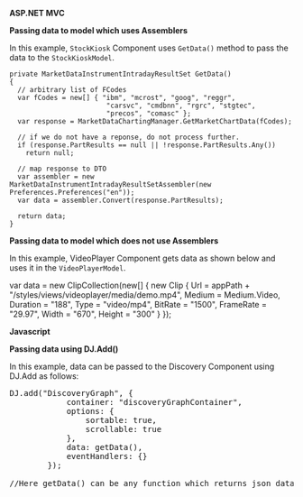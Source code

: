﻿**ASP.NET MVC**

**Passing data to model which uses Assemblers**

In this example, `StockKiosk` Component uses `GetData()` method to pass the data to the `StockKioskModel`.

	private MarketDataInstrumentIntradayResultSet GetData()
	{
	  // arbitrary list of FCodes
	  var fCodes = new[] { "ibm", "mcrost", "goog", "reggr", 
							"carsvc", "cmdbnn", "rgrc", "stgtec", 
							"precos", "comasc" };
	  var response = MarketDataChartingManager.GetMarketChartData(fCodes);
	  
	  // if we do not have a reponse, do not process further.
	  if (response.PartResults == null || !response.PartResults.Any())
		return null;
	  
	  // map response to DTO
	  var assembler = new MarketDataInstrumentIntradayResultSetAssembler(new Preferences.Preferences("en"));
	  var data = assembler.Convert(response.PartResults);

	  return data;
	}


**Passing data to model which does not use Assemblers**

In this example, VideoPlayer Component gets data as shown below and uses it in the `VideoPlayerModel`.


var data = new ClipCollection(new[]
	{
		new Clip
			{
				Url = appPath + "/styles/views/videoplayer/media/demo.mp4",
				Medium = Medium.Video,
				Duration = "188",
				Type = "video/mp4",
				BitRate = "1500",
				FrameRate = "29.97",
				Width = "670",
				Height = "300"
			}
	});


**Javascript**

**Passing data using DJ.Add()**

In this example, data can be passed to the Discovery Component using DJ.Add as follows:

<pre>
DJ.add("DiscoveryGraph", {
            container: "discoveryGraphContainer",
            options: {
                sortable: true,
                scrollable: true
            },
            data: getData(),
            eventHandlers: {}
        });

//Here getData() can be any function which returns json data in the format the component is expecting.
</pre>


